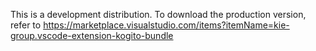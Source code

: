 This is a development distribution. To download the production version, refer to https://marketplace.visualstudio.com/items?itemName=kie-group.vscode-extension-kogito-bundle
